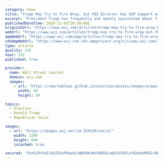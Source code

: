 ```yaml
---
category: news
title: "Trump May Try to Fire Wray, but FBI Director Has GOP Support on Capitol Hill"
excerpt: "President Trump has frequently and openly speculated about firing FBI Director Christopher Wray after the election, but Mr. Wray continues to enjoy support from some GOP senators.."
publishedDateTime: 2020-11-03T20:38:00Z
originalUrl: "https://www.wsj.com/articles/trump-may-try-to-fire-wray-but-fbi-director-has-gop-support-on-capitol-hill-11604434965"
webUrl: "https://www.wsj.com/articles/trump-may-try-to-fire-wray-but-fbi-director-has-gop-support-on-capitol-hill-11604434965"
ampWebUrl: "https://www.wsj.com/amp/articles/trump-may-try-to-fire-wray-but-fbi-director-has-gop-support-on-capitol-hill-11604434965"
cdnAmpWebUrl: "https://www-wsj-com.cdn.ampproject.org/c/s/www.wsj.com/amp/articles/trump-may-try-to-fire-wray-but-fbi-director-has-gop-support-on-capitol-hill-11604434965"
type: article
quality: 132
heat: 132
published: true

provider:
  name: Wall Street Journal
  domain: wsj.com
  images:
    - url: "https://smartableai.github.io/election/assets/images/organizations/wsj.com-50x50.jpg"
      width: 50
      height: 50

topics:
  - Election
  - Donald Trump
  - Republican Voice

images:
  - url: "https://images.wsj.net/im-254320/social"
    width: 1280
    height: 640
    isCached: true

secured: "XznOjRrbaS7phZ2dsPHkpdLsW6O9AoW1hKB5kLeQXiGfUUluF6XobuM5OI+DHf2ePoP3gTYMiMPO+QyciyNuidYWexufgPVV0MOq4HcoBFdTwHz6eJa2o3B2oCAifask+idSJ0MNeriVt3XCMzgX3mvEiq6sK8PPuPC7qWAmbAt4S0lGgtKmnjtiw9gK/6wFsXVdYGLgeWgsmlFtdkAUnzMCTTASQvOAMtC17voIF7h2HlbRRUMmBBPc3wnpqc3u9E23jhlKS7Xlfl7F74WcXhXd4Xl6TQlhdDwNj39bNNstkeA8S8Jk6iEw64aRiecsA1EU4qVcIaflXbvLzlPEEn4gtaL8cOEKzBqPmbXqIP0=;/IDxTsHDmUL5Tg69WMW3Fg=="
---
```


